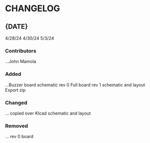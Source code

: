 # CHANGELOG

## {DATE}
4/28/24
4/30/24
5/3/24
### Contributors
...John Mamola

### Added
...Buzzer board schematic rev 0
Full board rev 1 schematic and layout
Export zip

### Changed
... copied over KIcad schematic and layout

### Removed
... rev 0 board
